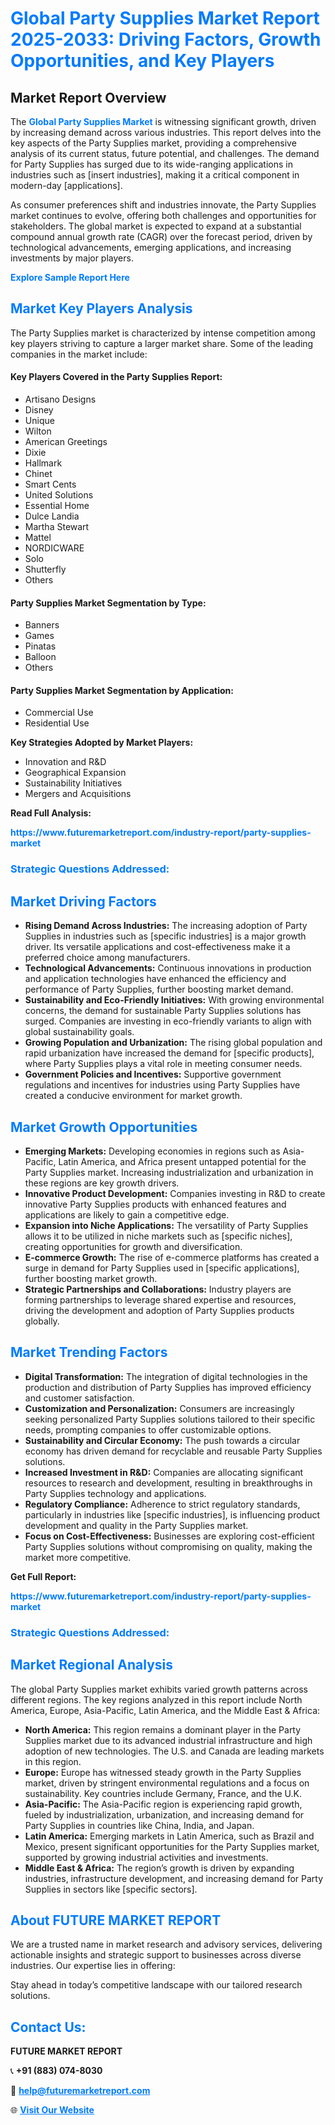 <h1 style="color: #007BFF;">Global Party Supplies Market Report 2025-2033: Driving Factors, Growth Opportunities, and Key Players</h1>

<section id="overview">
<h2>Market Report Overview</h2>
<p>The <a href="https://www.futuremarketreport.com/industry-report/party-supplies-market" style="color: #007BFF; text-decoration: none;"><strong>Global Party Supplies Market</strong></a> is witnessing significant growth, driven by increasing demand across various industries. This report delves into the key aspects of the Party Supplies market, providing a comprehensive analysis of its current status, future potential, and challenges. The demand for Party Supplies has surged due to its wide-ranging applications in industries such as [insert industries], making it a critical component in modern-day [applications].</p>
<p>As consumer preferences shift and industries innovate, the Party Supplies market continues to evolve, offering both challenges and opportunities for stakeholders. The global market is expected to expand at a substantial compound annual growth rate (CAGR) over the forecast period, driven by technological advancements, emerging applications, and increasing investments by major players.</p>
</section>

<section id="overview">
<p><a href="https://www.futuremarketreport.com/request-sample/reportId=104754" style="color: #007BFF; text-decoration: none;"><strong>Explore Sample Report Here</strong></a></p>
</section>

<section id="key-players">
<h2 style="color: #007BFF;">Market Key Players Analysis</h2>
<p>The Party Supplies market is characterized by intense competition among key players striving to capture a larger market share. Some of the leading companies in the market include:</p>
<h4>Key Players Covered in the Party Supplies Report:</h4>
<ul><li>Artisano Designs</li><li>Disney</li><li>Unique</li><li>Wilton</li><li>American Greetings</li><li>Dixie</li><li>Hallmark</li><li>Chinet</li><li>Smart Cents</li><li>United Solutions</li><li>Essential Home</li><li>Dulce Landia</li><li>Martha Stewart</li><li>Mattel</li><li>NORDICWARE</li><li>Solo</li><li>Shutterfly</li><li>Others</li></ul>
<h4>Party Supplies Market Segmentation by Type:</h4>
<ul><li>Banners</li><li>Games</li><li>Pinatas</li><li>Balloon</li><li>Others</li></ul>

<h4>Party Supplies Market Segmentation by Application:</h4>
<ul><li>Commercial Use</li><li>Residential Use</li></ul>
<p><strong>Key Strategies Adopted by Market Players:</strong></p>
<ul>
<li>Innovation and R&D</li>
<li>Geographical Expansion</li>
<li>Sustainability Initiatives</li>
<li>Mergers and Acquisitions</li>
</ul>
</section>

<section>
<p><strong>Read Full Analysis: </strong></p><a href="https://www.futuremarketreport.com/industry-report/party-supplies-market" style="color: #007BFF; text-decoration: none;"><strong>https://www.futuremarketreport.com/industry-report/party-supplies-market</strong></a>
<h3 style="color: #007BFF;">Strategic Questions Addressed:</h3>
</section>

<section id="driving-factors">
<h2 style="color: #007BFF;">Market Driving Factors</h2>
<ul>
<li><strong>Rising Demand Across Industries:</strong> The increasing adoption of Party Supplies in industries such as [specific industries] is a major growth driver. Its versatile applications and cost-effectiveness make it a preferred choice among manufacturers.</li>
<li><strong>Technological Advancements:</strong> Continuous innovations in production and application technologies have enhanced the efficiency and performance of Party Supplies, further boosting market demand.</li>
<li><strong>Sustainability and Eco-Friendly Initiatives:</strong> With growing environmental concerns, the demand for sustainable Party Supplies solutions has surged. Companies are investing in eco-friendly variants to align with global sustainability goals.</li>
<li><strong>Growing Population and Urbanization:</strong> The rising global population and rapid urbanization have increased the demand for [specific products], where Party Supplies plays a vital role in meeting consumer needs.</li>
<li><strong>Government Policies and Incentives:</strong> Supportive government regulations and incentives for industries using Party Supplies have created a conducive environment for market growth.</li>
</ul>
</section>

<section id="growth-opportunities">
<h2 style="color: #007BFF;">Market Growth Opportunities</h2>
<ul>
<li><strong>Emerging Markets:</strong> Developing economies in regions such as Asia-Pacific, Latin America, and Africa present untapped potential for the Party Supplies market. Increasing industrialization and urbanization in these regions are key growth drivers.</li>
<li><strong>Innovative Product Development:</strong> Companies investing in R&D to create innovative Party Supplies products with enhanced features and applications are likely to gain a competitive edge.</li>
<li><strong>Expansion into Niche Applications:</strong> The versatility of Party Supplies allows it to be utilized in niche markets such as [specific niches], creating opportunities for growth and diversification.</li>
<li><strong>E-commerce Growth:</strong> The rise of e-commerce platforms has created a surge in demand for Party Supplies used in [specific applications], further boosting market growth.</li>
<li><strong>Strategic Partnerships and Collaborations:</strong> Industry players are forming partnerships to leverage shared expertise and resources, driving the development and adoption of Party Supplies products globally.</li>
</ul>
</section>

<section id="trending-factors">
<h2 style="color: #007BFF;">Market Trending Factors</h2>
<ul>
<li><strong>Digital Transformation:</strong> The integration of digital technologies in the production and distribution of Party Supplies has improved efficiency and customer satisfaction.</li>
<li><strong>Customization and Personalization:</strong> Consumers are increasingly seeking personalized Party Supplies solutions tailored to their specific needs, prompting companies to offer customizable options.</li>
<li><strong>Sustainability and Circular Economy:</strong> The push towards a circular economy has driven demand for recyclable and reusable Party Supplies solutions.</li>
<li><strong>Increased Investment in R&D:</strong> Companies are allocating significant resources to research and development, resulting in breakthroughs in Party Supplies technology and applications.</li>
<li><strong>Regulatory Compliance:</strong> Adherence to strict regulatory standards, particularly in industries like [specific industries], is influencing product development and quality in the Party Supplies market.</li>
<li><strong>Focus on Cost-Effectiveness:</strong> Businesses are exploring cost-efficient Party Supplies solutions without compromising on quality, making the market more competitive.</li>
</ul>
</section>

<section>
<p><strong>Get Full Report: </strong></p><a href="https://www.futuremarketreport.com/industry-report/party-supplies-market" style="color: #007BFF; text-decoration: none;"><strong>https://www.futuremarketreport.com/industry-report/party-supplies-market</strong></a>
<h3 style="color: #007BFF;">Strategic Questions Addressed:</h3>
</section>


<section id="regional-analysis">
<h2 style="color: #007BFF;">Market Regional Analysis</h2>
<p>The global Party Supplies market exhibits varied growth patterns across different regions. The key regions analyzed in this report include North America, Europe, Asia-Pacific, Latin America, and the Middle East & Africa:</p>
<ul>
<li><strong>North America:</strong> This region remains a dominant player in the Party Supplies market due to its advanced industrial infrastructure and high adoption of new technologies. The U.S. and Canada are leading markets in this region.</li>
<li><strong>Europe:</strong> Europe has witnessed steady growth in the Party Supplies market, driven by stringent environmental regulations and a focus on sustainability. Key countries include Germany, France, and the U.K.</li>
<li><strong>Asia-Pacific:</strong> The Asia-Pacific region is experiencing rapid growth, fueled by industrialization, urbanization, and increasing demand for Party Supplies in countries like China, India, and Japan.</li>
<li><strong>Latin America:</strong> Emerging markets in Latin America, such as Brazil and Mexico, present significant opportunities for the Party Supplies market, supported by growing industrial activities and investments.</li>
<li><strong>Middle East & Africa:</strong> The region’s growth is driven by expanding industries, infrastructure development, and increasing demand for Party Supplies in sectors like [specific sectors].</li>
</ul>
</section>

<footer>
<h2 style="color: #007BFF;">About FUTURE MARKET REPORT</h2>
<p>We are a trusted name in market research and advisory services, delivering actionable insights and strategic support to businesses across diverse industries. Our expertise lies in offering:</p>

<p>Stay ahead in today’s competitive landscape with our tailored research solutions.</p>

<h2 style="color: #007BFF;">Contact Us:</h2>
<p><strong>FUTURE MARKET REPORT</strong></p>
<p>📞 <strong>+91 (883) 074-8030</strong></p>
<p>📧 <strong><a href="mailto:help@futuremarketreport.com" style="color: #007BFF;">help@futuremarketreport.com</a></strong></p>
<p>🌐 <strong><a href="https://www.futuremarketreport.com/" style="color: #007BFF;">Visit Our Website</a></strong></p>
</footer>